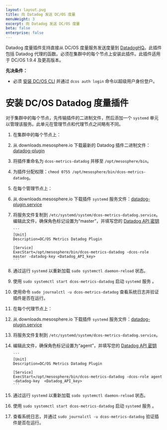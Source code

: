 ```yaml
---
layout: layout.pug
title: 向 Datadog 发送 DC/OS 度量
menuWeight: 3
excerpt: 向 Datadog 发送 DC/OS 度量
beta: false
enterprise: false
---
```

<!-- The source repo for this topic is https://github.com/dcos/dcos-docs-site -->


Datadog 度量插件支持直接从 DC/OS 度量服务发送度量到 [DatadogHQ](https://www.datadoghq.com/)。此插件包括 Datadog 代理的函数。必须在集群中的每个节点上安装此插件。此插件适用于 DC/OS 1.9.4 及更高版本。

**先决条件：**

- 必须 [安装 DC/OS CLI](/cn/1.11/cli/install/) 并通过 `dcos auth login` 命令以超级用户身份登户。

# 安装 DC/OS Datadog 度量插件

对于集群中的每个节点，先传输插件的二进制文件，然后添加一个 `systemd` 单元以管理该服务。此单元在管理节点和代理节点之间略有不同。

1. 在集群中的每个节点上：

 1. 从 downloads.mesosphere.io 下载最新的 Datadog 插件二进制文件：[datadog-plugin](https://downloads.mesosphere.io/dcos-metrics/plugins/datadog)
 1. 将插件重命名为 `dcos-metrics-datadog` 并移至 `/opt/mesosphere/bin`。
 1. 为插件分配权限：`chmod 0755 /opt/mesosphere/bin/dcos-metrics-datadog`。

1. 在每个管理节点上：
 1. 从 downloads.mesosphere.io 下载插件 `systemd` 服务文件：[datadog-plugin.service](https://downloads.mesosphere.io/dcos-metrics/plugins/datadog.service)
 1. 将服务文件复制到 `/etc/systemd/system/dcos-metrics-datadog.service`。编辑此文件，确保角色标记设置为“master”，并填写您的 [Datadog API 密钥](https://app.datadoghq.com/account/settings#api)

        ```
        [Unit]
        Description=DC/OS Metrics Datadog Plugin

        [Service]
        ExecStart=/opt/mesosphere/bin/dcos-metrics-datadog -dcos-role master -datadog-key <Datadog_API_key>
        ```

 2. 通过运行 `systemd` 以重新加载 `sudo systemctl daemon-reload` 状态。
 3. 使用 `sudo systemctl start dcos-metrics-datadog` 启动 `systemd` 服务 。
 4. 使用命令 `sudo journalctl -u dcos-metrics-datadog` 查看系统日志并验证插件是否在运行。

1. 在每个代理节点上：
 1. 从 downloads.mesosphere.io 下载插件 `systemd` 服务文件：[datadog-plugin.service](https://downloads.mesosphere.io/dcos-metrics/plugins/datadog.service)
 1. 将服务文件复制到 `/etc/systemd/system/dcos-metrics-datadog.service`。
 1. 编辑此文件，确保角色标记设置为“agent”，并填写您的 [Datadog API 密钥](https://app.datadoghq.com/account/settings#api)

        ```
        [Unit]
        Description=DC/OS Metrics Datadog Plugin

        [Service]
        ExecStart=/opt/mesosphere/bin/dcos-metrics-datadog -dcos-role agent -datadog-key  <Datadog_API_key>
        ```

 3. 通过运行 `systemd` 以重新加载 `sudo systemctl daemon-reload` 状态。
 4. 使用 `sudo systemctl start dcos-metrics-datadog` 启动 `systemd` 服务 。
 5. 查看系统日志，并通过 `sudo journalctl -u dcos-metrics-datadog` 验证插件是否在运行。
